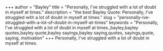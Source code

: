 +++
author = "Bayley"
title = "Personally, I've struggled with a lot of doubt in myself at times."
description = "the best Bayley Quote: Personally, I've struggled with a lot of doubt in myself at times."
slug = "personally-ive-struggled-with-a-lot-of-doubt-in-myself-at-times"
keywords = "Personally, I've struggled with a lot of doubt in myself at times.,bayley,bayley quotes,bayley quote,bayley sayings,bayley saying,quotes, sayings,quote, saying, motivation"
+++
Personally, I've struggled with a lot of doubt in myself at times.
